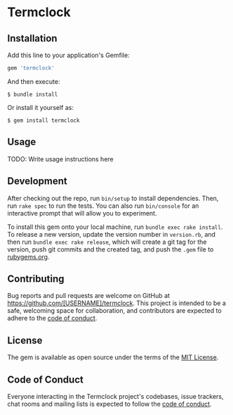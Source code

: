 # Termclock

## Installation

Add this line to your application's Gemfile:

```ruby
gem 'termclock'
```

And then execute:

    $ bundle install

Or install it yourself as:

    $ gem install termclock

## Usage

TODO: Write usage instructions here

## Development

After checking out the repo, run `bin/setup` to install dependencies. Then, run `rake spec` to run the tests. You can also run `bin/console` for an interactive prompt that will allow you to experiment.

To install this gem onto your local machine, run `bundle exec rake install`. To release a new version, update the version number in `version.rb`, and then run `bundle exec rake release`, which will create a git tag for the version, push git commits and the created tag, and push the `.gem` file to [rubygems.org](https://rubygems.org).

## Contributing

Bug reports and pull requests are welcome on GitHub at https://github.com/[USERNAME]/termclock. This project is intended to be a safe, welcoming space for collaboration, and contributors are expected to adhere to the [code of conduct](https://github.com/[USERNAME]/termclock/blob/master/CODE_OF_CONDUCT.md).

## License

The gem is available as open source under the terms of the [MIT License](https://opensource.org/licenses/MIT).

## Code of Conduct

Everyone interacting in the Termclock project's codebases, issue trackers, chat rooms and mailing lists is expected to follow the [code of conduct](https://github.com/[USERNAME]/termclock/blob/master/CODE_OF_CONDUCT.md).
